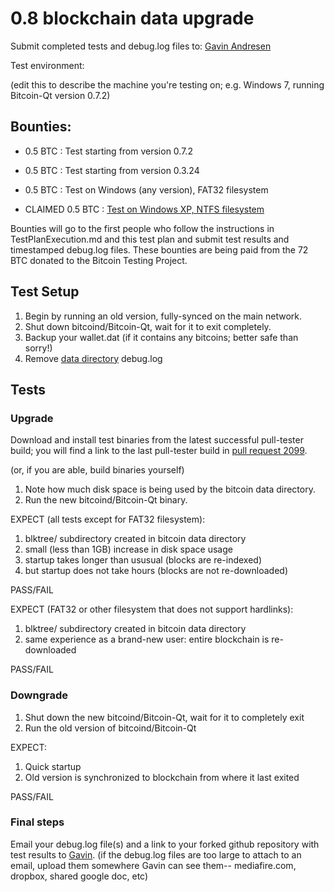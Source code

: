 # 0.8 blockchain data upgrade

Submit completed tests and debug.log files to:  [Gavin Andresen](mailto:gavin@bitcoinfoundation.org)

Test environment:

(edit this to describe the machine you're testing on; e.g. Windows 7, running Bitcoin-Qt version 0.7.2)

## Bounties:

- 0.5 BTC : Test starting from version 0.7.2
- 0.5 BTC : Test starting from version 0.3.24
- 0.5 BTC : Test on Windows (any version), FAT32 filesystem 

- CLAIMED 0.5 BTC : [Test on Windows XP, NTFS filesystem](https://github.com/weapon-x/QA/blob/master/TestPlanExecution.md)

Bounties will go to the first people who follow the instructions in TestPlanExecution.md and this test plan and
submit test results and timestamped debug.log files. These bounties are being paid from the 72 BTC donated
to the Bitcoin Testing Project.

## Test Setup

1. Begin by running an old version, fully-synced on the main network.
2. Shut down bitcoind/Bitcoin-Qt, wait for it to exit completely.
3. Backup your wallet.dat (if it contains any bitcoins; better safe than sorry!)
4. Remove [data directory](https://en.bitcoin.it/wiki/Data_directory) debug.log

## Tests

### Upgrade

Download and install test binaries from the latest successful pull-tester build; you will find a link to
the last pull-tester build in [pull request 2099](https://github.com/bitcoin/bitcoin/pull/2099).

(or, if you are able, build binaries yourself)

1. Note how much disk space is being used by the bitcoin data directory.
2. Run the new bitcoind/Bitcoin-Qt binary.

EXPECT (all tests except for FAT32 filesystem):

1. blktree/ subdirectory created in bitcoin data directory
2. small (less than 1GB) increase in disk space usage
3. startup takes longer than ususual (blocks are re-indexed)
4. but startup does not take hours (blocks are not re-downloaded)

PASS/FAIL


EXPECT (FAT32 or other filesystem that does not support hardlinks):

1. blktree/ subdirectory created in bitcoin data directory
2. same experience as a brand-new user: entire blockchain is re-downloaded

PASS/FAIL


### Downgrade

1. Shut down the new bitcoind/Bitcoin-Qt, wait for it to completely exit
2. Run the old version of bitcoind/Bitcoin-Qt

EXPECT:

1. Quick startup
2. Old version is synchronized to blockchain from where it last exited

PASS/FAIL

### Final steps

Email your debug.log file(s) and a link to your forked github repository with test results to [Gavin](mailto:gavin@bitcoinfoundation.org).
(if the debug.log files are too large to attach to an email, upload them somewhere Gavin can see them--
mediafire.com, dropbox, shared google doc, etc)
